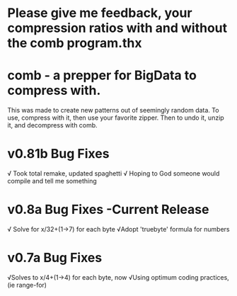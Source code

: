 # Please give me feedback, your compression ratios with and without the comb program.thx

# comb - a prepper for BigData to compress with.

This was made to create new patterns out of seemingly random data.
To use, compress with it, then use your favorite zipper. Then to undo it, unzip it, and decompress with comb.

# v0.81b Bug Fixes
√ Took total remake, updated spaghetti
√ Hoping to God someone would compile and tell me something

# v0.8a Bug Fixes -Current Release
√ Solve for x/32+(1→7) for each byte
√Adopt 'truebyte' formula for numbers

# v0.7a Bug Fixes
√Solves to x/4+(1→4) for each byte, now
√Using optimum coding practices, (ie range-for)
